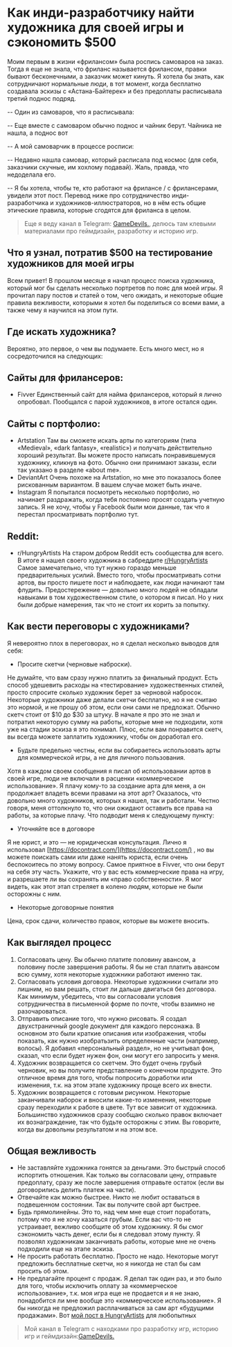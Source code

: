 # Как инди-разработчику найти художника для своей игры и сэкономить $500

Моим первым в жизни «фрилансом» была роспись самоваров на заказ. Тогда я еще не знала, что фриланс называется фрилансом, правки бывают бесконечными, а заказчик может кинуть. Я хотела бы знать, как сотрудничают нормальные люди, в тот момент, когда бесплатно создавала эскизы с «Астана-Байтерек» и без предоплаты расписывала третий поднос подряд.

--
Один из самоваров, что я расписывала:

--
Еще вместе с самоваром обычно поднос и чайник берут. Чайника не нашла, а поднос вот

--
А мой самоварчик в процессе росписи:

--
Недавно нашла самовар, который расписала под космос (для себя, заказчики скучные, им хохлому подавай). Жаль, правда, что недоделала его.

--
Я бы хотела, чтобы те, кто работают на фрилансе / с фрилансерами, увидели этот пост. Перевод ниже про сотрудничество инди-разработчика и художников-иллюстраторов, но в нём есть общие этические правила, которые сгодятся для фриланса в целом.

>Еще я веду канал в Telegram: [GameDevils.](https://t.me/gamedevils), делюсь там клевыми материалами про геймдизайн, разработку и историю игр.

## Что я узнал, потратив $500 на тестирование художников для моей игры

Всем привет! В прошлом месяце я начал процесс поиска художника, который мог бы сделать несколько портретов по пояс для моей игры. Я прочитал пару постов и статей о том, чего ожидать, и некоторые общие правила вежливости, которыми я хотел бы поделиться со всеми вами, а также чему я научился на этом пути.
## Где искать художника?

Вероятно, это первое, о чем вы подумаете. Есть много мест, но я сосредоточился на следующих:
## Сайты для фрилансеров:
* Fivver
Единственный сайт для найма фрилансеров, который я лично опробовал. Пообщался с парой художников, в итоге остался один.
## Сайты с портфолио:
* Artstation
Там вы сможете искать арты по категориям (типа «Medieval», «dark fantasy», «realistic») и получать действительно хороший результат. Вы можете просто написать понравившемуся художнику, кликнув на фото. Обычно они принимают заказы, если так указано в разделе «about me».
* DeviantArt
Очень похоже на Artstation, но мне это показалось более рискованным вариантом. В вашем случае может быть иначе.
* Instagram
Я попытался посмотреть несколько портфолио, но начинает раздражать, когда тебя постоянно просят создать учетную запись. Я не хочу, чтобы у Facebook были мои данные, так что я перестал просматривать портфолио тут.
## Reddit:
*  r/HungryArtists
На старом добром Reddit есть сообщества для всего. В итоге я нашел  своего художника в сабреддите   [r/HungryArtists](https://www.reddit.com/r/HungryArtists/)  Самое замечательно, что тут нужно гораздо меньше предварительных усилий. Вместо того, чтобы просматривать сотни артов, вы просто пишете пост и наблюдаете, как люди начинают там флудить. Предостережение — довольно много людей не обладали навыками в том художественном стиле, о котором я писал. Но у них были добрые намерения, так что не стоит их корить за попытку.
## Как вести переговоры с художниками?
Я невероятно плох в переговорах, но я сделал несколько выводов для себя:

* Просите скетчи (черновые наброски).

Не думайте, что вам сразу нужно платить за финальный продукт. Есть способ удешевить расходы на «тестирование» художественных стилей, просто спросите сколько художник берет за черновой набросок. Некоторые художники даже делали скетчи бесплатно, но я не считаю это нормой, и не прошу об этом, если они сами не предложат. Обычно скетч стоит от $10 до $30 за штуку. В начале я про это не знал и потратил некоторую сумму на работы, которые мне не подходили, хотя уже на стадии эскиза я это понимал. Плюс, если вам понравится скетч, вы всегда можете заплатить художнику, чтобы он доработал его.

* Будьте предельно честны, если вы собираетесь использовать арты для коммерческой игры, а не для личного пользования.

Хотя в каждом своем сообщения я писал об использовании артов в своей игре, люди не включали в расценки «коммерческое использование». Я плачу кому-то за создание арта для меня, а он продолжает владеть всеми правами на этот арт? Оказалось, что довольно много художников, которых я нашел, так и работали. Честно говоря, меня оттолкнуло то, что они ожидают оставить все права на работы, за которые плачу. Что подводит меня к следующему пункту:

* Уточняйте все в договоре

Я не юрист, и это — не юридическая консультация. Лично я использовал [https://docontract.com/](https://docontract.com/) , но вы можете поискать сами или даже нанять юриста, если очень беспокоитесь по этому вопросу. Самое приятное в Fivver, что они берут на себя эту часть. Укажите, что у вас есть коммерческие права на игру, и разрешаете ли вы сохранять им «право собственности». Я мог видеть, как этот этап стреляет в колено людям, которые не были осторожны с ним.

* Некоторые договорные понятия

Цена, срок сдачи, количество правок, которые вы можете вносить.
## Как выглядел процесс
1. Согласовать цену.
Вы обычно платите половину авансом, а половину после завершения работы. Я бы не стал платить авансом всю сумму, хотя некоторые художники работают именно так.
2. Согласовать условия договора.
Некоторые художники считали это лишним, но вам решать, стоит ли дальше двигаться без договора. Как минимум, убедитесь, что вы согласовали условия сотрудничества в письменной форме по почте, чтобы взаимно не разочароваться.
3. Отправить описание того, что нужно рисовать.
Я создал двухстраничный google документ для каждого персонажа. В основном это были краткие описания или изображения, чтобы показать, как нужно изобратьзить определенные части (например, волосы). Я добавил «персональный раздел», но не учитывал фон, сказал, что если будет нужен фон, они могут его запросить у меня.
4. Художник возвращается со скетчем.
Это будет очень грубый черновик, но вы получите представление о конечном продукте. Это отличное время для того, чтобы попросить доработки или изменения, т.к. на этом этапе художнику проще всего их внести.
5. Художник возвращается с готовым рисунком.
Некоторые заканчивали наборок и вносили какие-то изменения, некоторые сразу переходили к работе в цвете. Тут все зависит от художника. Большинство художников сразу сообщаю сколько правок включает их вознаграждение, так что будьте осторожны с этим. Вы говорите, когда вы довольны результатом и на этом все.

## Общая вежливость
* Не заставляйте художника гонятся за деньгами. Это быстрый способ испортить отношения. Как только вы согласовали цену, отправьте предоплату, сразу же после завершения отправьте остаток (если вы договорились делить платеж на части). 
* Отвечайте как можно быстрее. Никто не любит оставаться в подвешенном состоянии. Так вы получите свой арт быстрее.
* Будь прямолинейны. Это то, над чем мне еще стоит поработать, потому что я не хочу казаться грубым. Если вас что-то не устраивает, вежливо сообщите об этом художнику. Я бы смог сэкономить часть денег, если бы я следовал этому пункту. Я позволял художникам заканчивать работы, которые мне не очень подходили еще на этапе эскиза. 
* Не просить работать бесплатно. Просто не надо. Некоторые могут предложить бесплатные скетчи, но я никогда не стал бы сам просить об этом. 
* Не предлагайте процент с продаж. Я делал так один раз, и это было для того, чтобы исключить оплату за «коммерческое использование», т.к. моя игра еще не продается и я не знаю, понадобится ли мне вообще это «коммерческое использование». Я бы никогда не предложил расплачиваться за сам арт «будущими продажами».
Вот [мой пост в HungryArtists](https://www.reddit.com/r/HungryArtists/comments/npb0cs/hiring_halfbody_dialogue_portraits_in_the_style/) для любопытных
>Мой канал в Telegram с находками про разработку игр, историю игр и геймдизайн:[GameDevils.](https://t.me/gamedevils)
